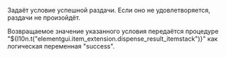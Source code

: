 Задаёт условие успешной раздачи. Если оно не удовлетворяется, раздачи не произойдёт.

Возвращаемое значение указанного условия передаётся процедуре "${l10n.t("elementgui.item_extension.dispense_result_itemstack")}" как логическая переменная "success".